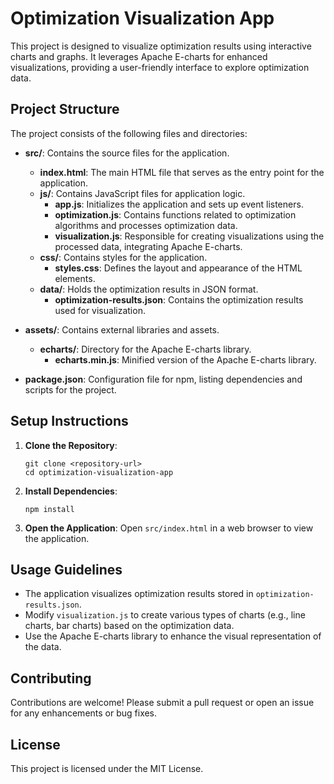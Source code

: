 # Optimization Visualization App

This project is designed to visualize optimization results using interactive charts and graphs. It leverages Apache E-charts for enhanced visualizations, providing a user-friendly interface to explore optimization data.

## Project Structure

The project consists of the following files and directories:

- **src/**: Contains the source files for the application.
  - **index.html**: The main HTML file that serves as the entry point for the application.
  - **js/**: Contains JavaScript files for application logic.
    - **app.js**: Initializes the application and sets up event listeners.
    - **optimization.js**: Contains functions related to optimization algorithms and processes optimization data.
    - **visualization.js**: Responsible for creating visualizations using the processed data, integrating Apache E-charts.
  - **css/**: Contains styles for the application.
    - **styles.css**: Defines the layout and appearance of the HTML elements.
  - **data/**: Holds the optimization results in JSON format.
    - **optimization-results.json**: Contains the optimization results used for visualization.

- **assets/**: Contains external libraries and assets.
  - **echarts/**: Directory for the Apache E-charts library.
    - **echarts.min.js**: Minified version of the Apache E-charts library.

- **package.json**: Configuration file for npm, listing dependencies and scripts for the project.

## Setup Instructions

1. **Clone the Repository**: 
   ```
   git clone <repository-url>
   cd optimization-visualization-app
   ```

2. **Install Dependencies**: 
   ```
   npm install
   ```

3. **Open the Application**: 
   Open `src/index.html` in a web browser to view the application.

## Usage Guidelines

- The application visualizes optimization results stored in `optimization-results.json`.
- Modify `visualization.js` to create various types of charts (e.g., line charts, bar charts) based on the optimization data.
- Use the Apache E-charts library to enhance the visual representation of the data.

## Contributing

Contributions are welcome! Please submit a pull request or open an issue for any enhancements or bug fixes.

## License

This project is licensed under the MIT License.
